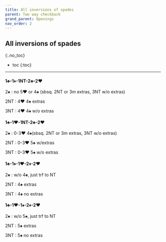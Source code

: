 ```yaml
---
title: All inversions of spades
parent: Two way checkback 
grand_parent: Openings
nav_order: 2
---
```


## All inversions of spades
{:.no_toc}

- toc
{:toc}  

--- 
#### 1♣-1♦-1NT-2♣-2♥

2♠
: no 5♥ or 4♠ (sbsq. 2NT or 3m extras, 3NT w/o extras)

2NT
: 4♥ 4♠ extras

3NT
: 4♥ 4♠ w/o extras

#### 1♣-1♥-1NT-2♣-2♥

2♠
: 0-3♥ 4♠(sbsq. 2NT or 3m extras, 3NT w/o extras)

2NT
: 0-3♥ 5♠ w/extras

3NT
: 0-3♥ 5♠ w/o extras

#### 1♣-1♦-1♥-2♦-2♥

2♠
: w/o 4♠, just trf to NT

2NT
: 4♠ extras

3NT
: 4♠ no extras

#### 1♣-1♥-1♠-2♦-2♥

2♠
: w/o 5♠, just trf to NT

2NT
: 5♠ extras

3NT
: 5♠ no extras
